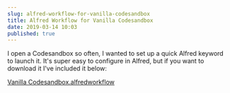 ```yaml
---
slug: alfred-workflow-for-vanilla-codesandbox
title: Alfred Workflow for Vanilla Codesandbox
date: 2019-03-14 10:03
published: true
---
```


I open a Codesandbox so often, I wanted to set up a quick Alfred keyword to launch it.
It's super easy to configure in Alfred, but if you want to download it I've included it below:

<a href="/files/Vanilla%20Codesandbox.alfredworkflow" download="Vanilla%20Codesandbox.alfredworkflow">Vanilla Codesandbox.alfredworkflow</a>
